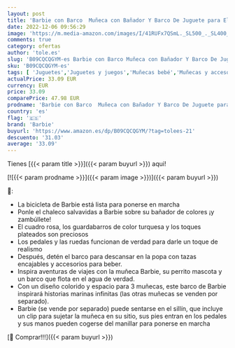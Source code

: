 ```yaml
---
layout: post
title: 'Barbie con Barco  Muñeca con Bañador Y Barco De Juguete para El Agua  con Mascota Y Accesorios Acuáticos  Mattel Grg30 + Bicicleta  Accesorios Muñeca  Mattel Dvx55 '
date: 2022-12-06 09:56:29
image: 'https://m.media-amazon.com/images/I/41RUFx7QSmL._SL500_._SL400_.jpg'
comments: true
category: ofertas
author: 'tole.es'
slug: 'B09CQCQGYM-es Barbie con Barco Muñeca con Bañador Y Barco De Juguete...'
sku: 'B09CQCQGYM-es'
tags: [ 'Juguetes','Juguetes y juegos','Muñecas bebé','Muñecas y accesorios','barbie','bicicleta','🇪🇸', ]
actualPrice: 33.09 EUR
currency: EUR
price: 33.09
comparePrice: 47.98 EUR
prodname: 'Barbie con Barco  Muñeca con Bañador Y Barco De Juguete para El Agua  con Mascota Y Accesorios Acuáticos  Mattel Grg30 + Bicicleta  Accesorios Muñeca  Mattel Dvx55 '
country: 'es'
flag: '🇪🇸'
brand: 'Barbie'
buyurl: 'https://www.amazon.es/dp/B09CQCQGYM/?tag=tolees-21'
descuento: '31.03'
average: '33.09'
---
```


Tienes [{{< param title >}}]({{< param buyurl >}}) aqui!

[![{{< param prodname >}}]({{< param image >}})]({{< param buyurl >}})

🔎:

- La bicicleta de Barbie está lista para ponerse en marcha
- Ponle el chaleco salvavidas a Barbie sobre su bañador de colores ¡y zambúllete!
- El cuadro rosa, los guardabarros de color turquesa y los toques plateados son preciosos
- Los pedales y las ruedas funcionan de verdad para darle un toque de realismo
- Después, detén el barco para descansar en la popa con tazas encajables y accesorios para beber.
- Inspira aventuras de viajes con la muñeca Barbie, su perrito mascota y un barco que flota en el agua de verdad.
- Con un diseño colorido y espacio para 3 muñecas, este barco de Barbie inspirará historias marinas infinitas (las otras muñecas se venden por separado).
- Barbie (se vende por separado) puede sentarse en el sillín, que incluye un clip para sujetar la muñeca en su sitio, sus pies entran en los pedales y sus manos pueden cogerse del manillar para ponerse en marcha

[🛒 Comprar!!!]({{< param buyurl >}})
